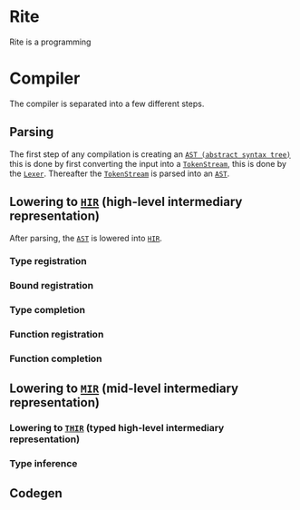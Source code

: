 # Rite
Rite is a programming

# Compiler
The compiler is separated into a few different steps.

## Parsing
The first step of any compilation is creating an [`AST (abstract syntax tree)`](crates/ritec-ast)
this is done by first converting the input into a [`TokenStream`](crates/ritec-parser), this is done by the [`Lexer`](crates/ritec-parser).
Thereafter the [`TokenStream`](crates/ritec-parser) is parsed into an [`AST`](crates/ritec-ast).

## Lowering to [`HIR`](crates/ritec-hir) (high-level intermediary representation)
After parsing, the [`AST`](crates/ritec-ast) is lowered into [`HIR`](crates/ritec-hir).

### Type registration
### Bound registration
### Type completion
### Function registration
### Function completion

## Lowering to [`MIR`](crates/ritec-mir) (mid-level intermediary representation)

### Lowering to [`THIR`](crates/ritec-mir-build) (typed high-level intermediary representation)

### Type inference

## Codegen
